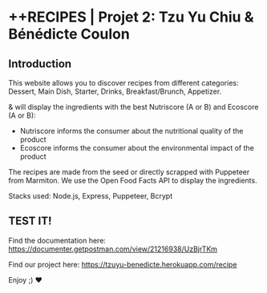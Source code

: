# ++RECIPES | Projet 2: Tzu Yu Chiu & Bénédicte Coulon

## Introduction

This website allows you to discover recipes from different categories:
Dessert,
Main Dish,
Starter,
Drinks,
Breakfast/Brunch,
Appetizer.

& will display the ingredients with the best Nutriscore (A or B) and Ecoscore (A or B):

- Nutriscore informs the consumer about the nutritional quality of the product
- Ecoscore informs the consumer about the environmental impact of the product

The recipes are made from the seed or directly scrapped with Puppeteer from Marmiton.
We use the Open Food Facts API to display the ingredients.

Stacks used: Node.js, Express, Puppeteer, Bcrypt

## TEST IT!

Find the documentation here: https://documenter.getpostman.com/view/21216938/UzBjrTKm

Find our project here: https://tzuyu-benedicte.herokuapp.com/recipe

Enjoy ;) :heart:
